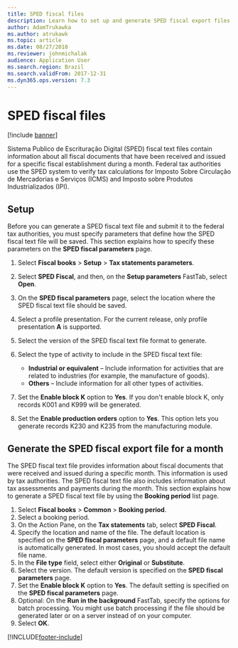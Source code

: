 ```yaml
---
title: SPED fiscal files
description: Learn how to set up and generate SPED fiscal export files for Brazil, including an outline and process on generating the SPED fiscal export file for a month.
author: AdamTrukawka
ms.author: atrukawk
ms.topic: article
ms.date: 08/27/2018
ms.reviewer: johnmichalak
audience: Application User
ms.search.region: Brazil
ms.search.validFrom: 2017-12-31
ms.dyn365.ops.version: 7.3
---
```


# SPED fiscal files 

[!include [banner](../../includes/banner.md)]

Sistema Publico de Escrituração Digital (SPED) fiscal text files contain information about all fiscal documents that have been received and issued for a specific fiscal establishment during a month. Federal tax authorities use the SPED system to verify tax calculations for Imposto Sobre Circulação de Mercadorias e Serviços (ICMS) and Imposto sobre Produtos Industrializados (IPI).

## Setup

Before you can generate a SPED fiscal text file and submit it to the federal tax authorities, you must specify parameters that define how the SPED fiscal text file will be saved. This section explains how to specify these parameters on the **SPED fiscal parameters** page.

1. Select **Fiscal books** \> **Setup** \> **Tax statements parameters**.
2. Select **SPED Fiscal**, and then, on the **Setup parameters** FastTab, select **Open**.
4. On the **SPED fiscal parameters** page, select the location where the SPED fiscal text file should be saved.
5. Select a profile presentation. For the current release, only profile presentation **A** is supported.
6. Select the version of the SPED fiscal text file format to generate.
7. Select the type of activity to include in the SPED fiscal text file:

    - **Industrial or equivalent** – Include information for activities that are related to industries (for example, the manufacture of goods).
    - **Others** – Include information for all other types of activities.

8. Set the **Enable block K** option to **Yes**. If you don't enable block K, only records K001 and K999 will be generated.
9. Set the **Enable production orders** option to **Yes**. This option lets you generate records K230 and K235 from the manufacturing module. 

## Generate the SPED fiscal export file for a month 

The SPED fiscal text file provides information about fiscal documents that were received and issued during a specific month. This information is used by tax authorities. The SPED fiscal text file also includes information about tax assessments and payments during the month. This section explains how to generate a SPED fiscal text file by using the **Booking period** list page.

1. Select **Fiscal books** \> **Common** \> **Booking period**.
2. Select a booking period.
3. On the Action Pane, on the **Tax statements** tab, select **SPED Fiscal**.
4. Specify the location and name of the file. The default location is specified on the **SPED fiscal parameters** page, and a default file name is automatically generated. In most cases, you should accept the default file name.
5. In the **File type** field, select either **Original** or **Substitute**.
6. Select the version. The default version is specified on the **SPED fiscal parameters** page.
7. Set the **Enable block K** option to **Yes**. The default setting is specified on the **SPED fiscal parameters** page.
8. Optional: On the **Run in the background** FastTab, specify the options for batch processing. You might use batch processing if the file should be generated later or on a server instead of on your computer.
9. Select **OK**.


[!INCLUDE[footer-include](../../../includes/footer-banner.md)]
